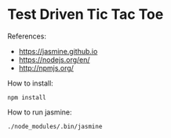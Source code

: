 # Test Driven Tic Tac Toe

References:
- https://jasmine.github.io
- https://nodejs.org/en/
- http://npmjs.org/

How to install:
```
npm install
```

How to run jasmine:
```
./node_modules/.bin/jasmine
```
